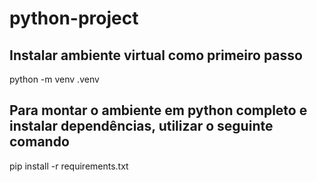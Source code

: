 # python-project

## Instalar ambiente virtual como primeiro passo
python -m venv .venv

## Para montar o ambiente em python completo e instalar dependências, utilizar o seguinte comando
pip install -r requirements.txt
